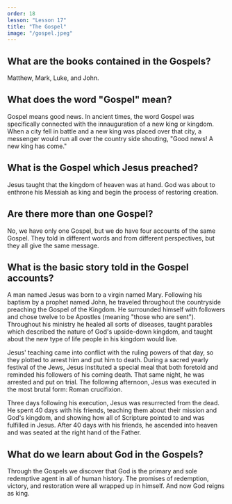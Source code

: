 ```yaml
---
order: 18
lesson: "Lesson 17"
title: "The Gospel"
image: "/gospel.jpeg"
---
```


## What are the books contained in the Gospels?

Matthew, Mark, Luke, and John.

## What does the word "Gospel" mean?

Gospel means good news. In ancient times, the word Gospel was specifically connected with the innauguration of a new king or kingdom. When a city fell in battle and a new king was placed over that city, a messenger would run all over the country side shouting, "Good news! A new king has come."

## What is the Gospel which Jesus preached?

Jesus taught that the kingdom of heaven was at hand. God was about to enthrone his Messiah as king and begin the process of restoring creation.

## Are there more than one Gospel?

No, we have only one Gospel, but we do have four accounts of the same Gospel. They told in different words and from different perspectives, but they all give the same message.

## What is the basic story told in the Gospel accounts?

A man named Jesus was born to a virgin named Mary. Following his baptism by a prophet named John, he traveled throughout the countryside preaching the Gospel of the Kingdom. He surrounded himself with followers and chose twelve to be Apostles (meaning "those who are sent"). Throughout his ministry he healed all sorts of diseases, taught parables which described the nature of God's upside-down kingdom, and taught about the new type of life people in his kingdom would live.

Jesus' teaching came into conflict with the ruling powers of that day, so they plotted to arrest him and put him to death. During a sacred yearly festival of the Jews, Jesus instituted a special meal that both foretold and reminded his followers of his coming death. That same night, he was arrested and put on trial. The following afternoon, Jesus was executed in the most brutal form: Roman crucifixion.

Three days following his execution, Jesus was resurrected from the dead. He spent 40 days with his friends, teaching them about their mission and God's kingdom, and showing how all of Scripture pointed to and was fulfilled in Jesus. After 40 days with his friends, he ascended into heaven and was seated at the right hand of the Father.

## What do we learn about God in the Gospels?

Through the Gospels we discover that God is the primary and sole redemptive agent in all of human history. The promises of redemption, victory, and restoration were all wrapped up in himself. And now God reigns as king.

